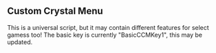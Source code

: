 ## Custom Crystal Menu

This is a universal script, but it may contain different features for select gamess too!
The basic key is currently "BasicCCMKey1", this may be updated.

